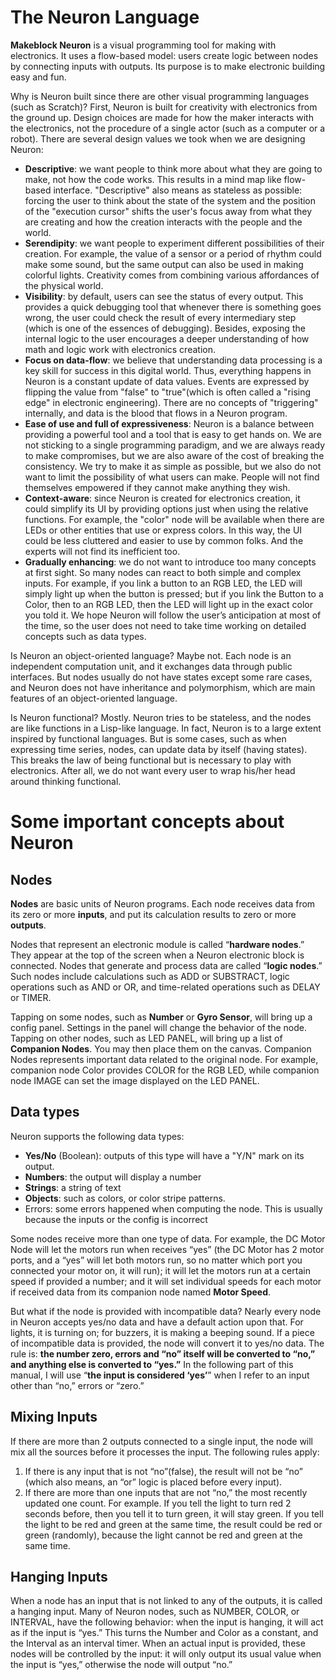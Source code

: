 # The Neuron Language

**Makeblock Neuron** is a visual programming tool for making with electronics. It uses a flow-based model: users create logic between nodes by connecting inputs with outputs. Its purpose is to make electronic building easy and fun.

Why is Neuron built since there are other visual programming languages (such as Scratch)? First, Neuron is built for creativity with electronics from the ground up. Design choices are made for how the maker interacts with the electronics, not the procedure of a single actor (such as a computer or a robot). There are several design values we took when we are designing Neuron:

- **Descriptive**: we want people to think more about what they are going to make, not how the code works. This results in a mind map like flow-based interface. "Descriptive" also means as stateless as possible: forcing the user to think about the state of the system and the position of the "execution cursor" shifts the user's focus away from what they are creating and how the creation interacts with the people and the world.
- **Serendipity**: we want people to experiment different possibilities of their creation. For example, the value of a sensor or a period of rhythm could make some sound, but the same output can also be used in making colorful lights. Creativity comes from combining various affordances of the physical world.
- **Visibility**: by default, users can see the status of every output. This provides a quick debugging tool that whenever there is something goes wrong, the user could check the result of every intermediary step (which is one of the essences of debugging). Besides, exposing the internal logic to the user encourages a deeper understanding of how math and logic work with electronics creation. 
- **Focus on data-flow**: we believe that understanding data processing is a key skill for success in this digital world. Thus, everything happens in Neuron is a constant update of data values. Events are expressed by flipping the value from "false" to "true"(which is often called a "rising edge" in electronic engineering). There are no concepts of "triggering" internally, and data is the blood that flows in a Neuron program. 
- **Ease of use and full of expressiveness**: Neuron is a balance between providing a powerful tool and a tool that is easy to get hands on. We are not sticking to a single programming paradigm, and we are always ready to make compromises, but we are also aware of the cost of breaking the consistency. We try to make it as simple as possible, but we also do not want to limit the possibility of what users can make. People will not find themselves empowered if they cannot make anything they wish. 
- **Context-aware**: since Neuron is created for electronics creation, it could simplify its UI by providing options just when using the relative functions. For example, the "color" node will be available when there are LEDs or other entities that use or express colors. In this way, the UI could be less cluttered and easier to use by common folks. And the experts will not find its inefficient too.
- **Gradually enhancing**: we do not want to introduce too many concepts at first sight. So many nodes can react to both simple and complex inputs. For example, if you link a button to an RGB LED, the LED will simply light up when the button is pressed; but if you link the Button to a Color, then to an RGB LED, then the LED will light up in the exact color you told it. We hope Neuron will follow the user’s anticipation at most of the time, so the user does not need to take time working on detailed concepts such as data types.

Is Neuron an object-oriented language? Maybe not. Each node is an independent computation unit, and it exchanges data through public interfaces. But nodes usually do not have states except some rare cases, and Neuron does not have inheritance and polymorphism, which are main features of an object-oriented language.

Is Neuron functional? Mostly. Neuron tries to be stateless, and the nodes are like functions in a Lisp-like language. In fact, Neuron is to a large extent inspired by functional languages. But is some cases, such as when expressing time series, nodes, can update data by itself (having states). This breaks the law of being functional but is necessary to play with electronics. After all, we do not want every user to wrap his/her head around thinking functional.

# Some important concepts about Neuron

## Nodes

**Nodes** are basic units of Neuron programs. Each node receives data from its zero or more **inputs**, and put its calculation results to zero or more **outputs**. 

Nodes that represent an electronic module is called “**hardware nodes**.” They appear at the top of the screen when a Neuron electronic block is connected. Nodes that generate and process data are called “**logic nodes**.” Such nodes include calculations such as ADD or SUBSTRACT, logic operations such as AND or OR, and time-related operations such as DELAY or TIMER. 

Tapping on some nodes, such as **Number** or **Gyro Sensor**, will bring up a config panel. Settings in the panel will change the behavior of the node. Tapping on other nodes, such as LED PANEL, will bring up a list of **Companion Nodes**. You may then place them on the canvas. Companion Nodes represents important data related to the original node. For example, companion node Color provides COLOR for the RGB LED, while companion node IMAGE can set the image displayed on the LED PANEL.

## Data types

Neuron supports the following data types:

- **Yes/No** (Boolean): outputs of this type will have a "Y/N" mark on its output. 
- **Numbers**: the output will display a number
- **Strings**: a string of text
- **Objects**: such as colors, or color stripe patterns.
- Errors: some errors happened when computing the node. This is usually because the inputs or the config is incorrect

Some nodes receive more than one type of data. For example, the DC Motor Node will let the motors run when receives “yes” (the DC Motor has 2 motor ports, and a “yes” will let both motors run, so no matter which port you connected your motor on, it will run); it will let the motors run at a certain speed if provided a number; and it will set individual speeds for each motor if received data from its companion node named **Motor Speed**. 

But what if the node is provided with incompatible data? Nearly every node in Neuron accepts yes/no data and have a default action upon that. For lights, it is turning on; for buzzers, it is making a beeping sound. If a piece of incompatible data is provided, the node will convert it to yes/no data. The rule is: **the number zero, errors and “no” itself will be converted to “no,” and anything else is converted to “yes.”** In the following part of this manual, I will use “**the input is considered ‘yes’**” when I refer to an input other than “no,” errors or “zero.”

## Mixing Inputs

If there are more than 2 outputs connected to a single input, the node will mix all the sources before it processes the input. The following rules apply:

1.	If there is any input that is not “no”(false), the result will not be “no” (which also means, an “or” logic is placed before every input).
2.	If there are more than one inputs that are not “no,” the most recently updated one count. For example. If you tell the light to turn red 2 seconds before, then you tell it to turn green, it will stay green. If you tell the light to be red and green at the same time, the result could be red or green (randomly), because the light cannot be red and green at the same time. 
 
## Hanging Inputs

When a node has an input that is not linked to any of the outputs, it is called a hanging input. Many of Neuron nodes, such as NUMBER, COLOR, or INTERVAL, have the following behavior: when the input is hanging, it will act as if the input is “yes.” This turns the Number and Color as a constant, and the Interval as an interval timer. When an actual input is provided, these nodes will be controlled by the input: it will only output its usual value when the input is “yes,” otherwise the node will output “no.”  

